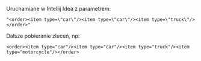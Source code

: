 Uruchamiane w Intellij Idea z parametrem:
```$xslt
"<order><item type=\"car\"/><item type=\"car\"/><item type=\"truck\"/></order>"
```

Dalsze pobieranie zleceń, np:
```$xslt
<order><item type="car"/><item type="car"/><item type="truck"/><item type="motorcycle"/></order>
```

